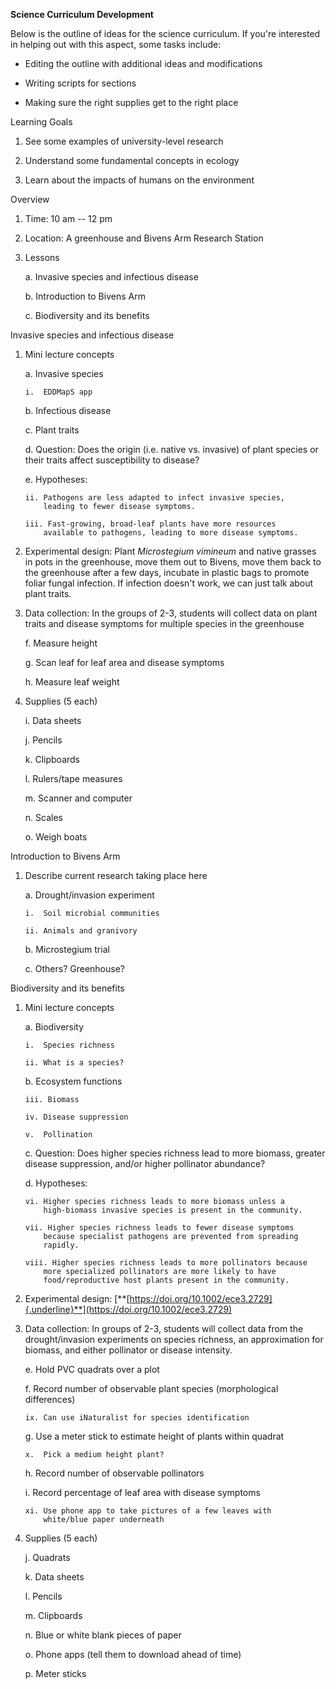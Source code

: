 **Science Curriculum Development**

Below is the outline of ideas for the science curriculum. If you're
interested in helping out with this aspect, some tasks include:

-   Editing the outline with additional ideas and modifications

-   Writing scripts for sections

-   Making sure the right supplies get to the right place

Learning Goals

1.  See some examples of university-level research

2.  Understand some fundamental concepts in ecology

3.  Learn about the impacts of humans on the environment

Overview

1.  Time: 10 am -- 12 pm

2.  Location: A greenhouse and Bivens Arm Research Station

3.  Lessons

    a.  Invasive species and infectious disease

    b.  Introduction to Bivens Arm

    c.  Biodiversity and its benefits

Invasive species and infectious disease

1.  Mini lecture concepts

    a.  Invasive species

        i.  EDDMapS app

    b.  Infectious disease

    c.  Plant traits

    d.  Question: Does the origin (i.e. native vs. invasive) of plant
        species or their traits affect susceptibility to disease?

    e.  Hypotheses:

        ii. Pathogens are less adapted to infect invasive species,
            leading to fewer disease symptoms.

        iii. Fast-growing, broad-leaf plants have more resources
            available to pathogens, leading to more disease symptoms.

2.  Experimental design: Plant *Microstegium vimineum* and native
    grasses in pots in the greenhouse, move them out to Bivens, move
    them back to the greenhouse after a few days, incubate in plastic
    bags to promote foliar fungal infection. If infection doesn't work,
    we can just talk about plant traits.

3.  Data collection: In the groups of 2-3, students will collect data on
    plant traits and disease symptoms for multiple species in the
    greenhouse

    f.  Measure height

    g.  Scan leaf for leaf area and disease symptoms

    h.  Measure leaf weight

4.  Supplies (5 each)

    i.  Data sheets

    j.  Pencils

    k.  Clipboards

    l.  Rulers/tape measures

    m.  Scanner and computer

    n.  Scales

    o.  Weigh boats

Introduction to Bivens Arm

1.  Describe current research taking place here

    a.  Drought/invasion experiment

        i.  Soil microbial communities

        ii. Animals and granivory

    b.  Microstegium trial

    c.  Others? Greenhouse?

Biodiversity and its benefits

1.  Mini lecture concepts

    a.  Biodiversity

        i.  Species richness

        ii. What is a species?

    b.  Ecosystem functions

        iii. Biomass

        iv. Disease suppression

        v.  Pollination

    c.  Question: Does higher species richness lead to more biomass,
        greater disease suppression, and/or higher pollinator abundance?

    d.  Hypotheses:

        vi. Higher species richness leads to more biomass unless a
            high-biomass invasive species is present in the community.

        vii. Higher species richness leads to fewer disease symptoms
            because specialist pathogens are prevented from spreading
            rapidly.

        viii. Higher species richness leads to more pollinators because
            more specialized pollinators are more likely to have
            food/reproductive host plants present in the community.

2.  Experimental design:
    [**[https://doi.org/10.1002/ece3.2729]{.underline}**](https://doi.org/10.1002/ece3.2729)

3.  Data collection: In groups of 2-3, students will collect data from
    the drought/invasion experiments on species richness, an
    approximation for biomass, and either pollinator or disease
    intensity.

    e.  Hold PVC quadrats over a plot

    f.  Record number of observable plant species (morphological
        differences)

        ix. Can use iNaturalist for species identification

    g.  Use a meter stick to estimate height of plants within quadrat

        x.  Pick a medium height plant?

    h.  Record number of observable pollinators

    i.  Record percentage of leaf area with disease symptoms

        xi. Use phone app to take pictures of a few leaves with
            white/blue paper underneath

4.  Supplies (5 each)

    j.  Quadrats

    k.  Data sheets

    l.  Pencils

    m.  Clipboards

    n.  Blue or white blank pieces of paper

    o.  Phone apps (tell them to download ahead of time)

    p.  Meter sticks
